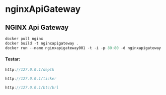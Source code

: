 # nginxApiGateway
## NGINX Api Gateway

```cs
docker pull nginx
docker build -t nginxapigateway .
docker run --name nginxapigateway001 -t -i -p 80:80 -d nginxapigateway
```

#### Testar:
```cs
http://127.0.0.1/depth

http://127.0.0.1/ticker

http://127.0.0.1/btc/brl
```